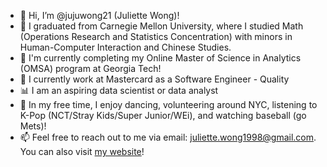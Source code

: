 - 👋 Hi, I’m @jujuwong21 (Juliette Wong)!
- 🏫 I graduated from Carnegie Mellon University, where I studied Math (Operations Research and Statistics Concentration) with minors in Human-Computer Interaction and Chinese Studies.
- 🏫 I'm currently completing my Online Master of Science in Analytics (OMSA) program at Georgia Tech!
- 🏦 I currently work at Mastercard as a Software Engineer - Quality
- 📊 I am an aspiring data scientist or data analyst
- 💞️ In my free time, I enjoy dancing, volunteering around NYC, listening to K-Pop (NCT/Stray Kids/Super Junior/WEi), and watching baseball (go Mets)!
- 📫 Feel free to reach out to me via email: juliette.wong1998@gmail.com. You can also visit [my website](https://www.juliettewong.com/)!

<!---
jujuwong21/jujuwong21 is a ✨ special ✨ repository because its `README.md` (this file) appears on your GitHub profile.
You can click the Preview link to take a look at your changes.
--->
